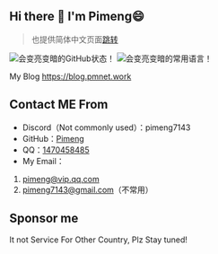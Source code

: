 ## Hi there 👋 I'm Pimeng😄

> 也提供简体中文页面[跳转](https://github.com/Pimeng/Pimeng/blob/main/README.md)

<div>
  <picture>
    <source media="(prefers-color-scheme: dark)" srcset="https://github-readme-stats.vercel.app/api?username=Pimeng&show_icons=true&locale=cn&theme=github_dark">
    <source media="(prefers-color-scheme: light)" srcset="https://github-readme-stats.vercel.app/api?username=Pimeng&show_icons=true&locale=cn">
    <img alt="会变亮变暗的GitHub状态！" src="https://github-readme-stats.vercel.app/api?username=Pimeng&show_icons=true&locale=cn">
  </picture>
  <picture>
    <source media="(prefers-color-scheme: dark)" srcset="https://github-readme-stats.vercel.app/api/top-langs?username=Pimeng&locale=cn&theme=github_dark">
    <source media="(prefers-color-scheme: light)" srcset="https://github-readme-stats.vercel.app/api/top-langs?username=Pimeng&locale=cn">
    <img alt="会变亮变暗的常用语言！" src="https://github-readme-stats.vercel.app/api/top-langs?username=Pimeng&locale=cn">
  </picture>
</div>

My Blog
<https://blog.pmnet.work>

## Contact ME From
- Discord（Not commonly used）：pimeng7143
- GitHub：[Pimeng](https://github.com/Pimeng)
- QQ：[1470458485](https://qm.qq.com/cgi-bin/qm/qr?k=hsFXJNxXDUkOKvBdb_cQWN0FoPJI2mvZ&s=1)
- My Email：
1. pimeng@vip.qq.com
2. pimeng7143@gmail.com（不常用）

## Sponsor me
It not Service For Other Country, Plz Stay tuned!
